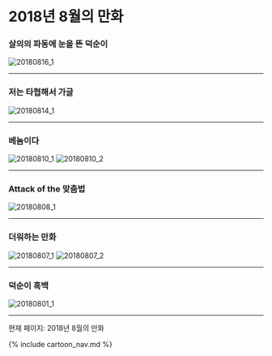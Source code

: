 # 2018년 8월의 만화

### 살의의 파동에 눈을 뜬 덕순이
![20180816_1](/20180816_1.jpg)

* * *

### 저는 타협해서 가글
![20180814_1](/20180814_1.jpg)

* * *

### 베놈이다
![20180810_1](/20180810_1.jpg)
![20180810_2](/20180810_2.jpg)

* * *

### Attack of the 맞춤법
![20180808_1](/20180808_1.jpg)

* * *

### 더워하는 만화
![20180807_1](/20180807_1.jpg)
![20180807_2](/20180807_2.jpg)

* * *

### 덕순이 흑백
![20180801_1](/20180801_1.jpg)

* * *

현재 페이지: 2018년 8월의 만화

{% include cartoon_nav.md %}
